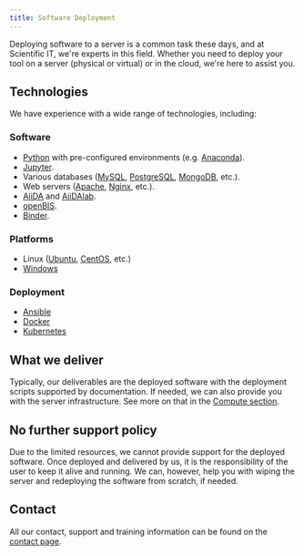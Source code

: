 ```yaml
---
title: Software Deployment
---
```


Deploying software to a server is a common task these days, and at Scientific IT, we're experts in this field.
Whether you need to deploy your tool on a server (physical or virtual) or in the cloud, we're here to assist you.

## Technologies

We have experience with a wide range of technologies, including:

### Software

- [Python](https://www.python.org/) with pre-configured environments (e.g. [Anaconda](https://www.anaconda.com/)).
- [Jupyter](https://jupyter.org/).
- Various databases ([MySQL](https://www.mysql.com/), [PostgreSQL](https://www.postgresql.org/), [MongoDB](https://www.mongodb.com/), etc.).
- Web servers ([Apache](https://apache.org/), [Nginx](https://nginx.org/en/), etc.).
- [AiiDA](https://www.aiida.net/) and [AiiDAlab](https://www.aiidalab.net/).
- [openBIS](./openbis).
- [Binder](https://mybinder.org/).

### Platforms

- Linux ([Ubuntu](https://ubuntu.com/), [CentOS](https://www.centos.org/), etc.)
- [Windows](https://www.microsoft.com/en-us/windows)

### Deployment

- [Ansible](https://www.ansible.com/)
- [Docker](https://www.docker.com/)
- [Kubernetes](https://kubernetes.io/)

## What we deliver

Typically, our deliverables are the deployed software with the deployment scripts supported by documentation.
If needed, we can also provide you with the server infrastructure.
See more on that in the [Compute section](../compute/index.md).

## No further support policy

Due to the limited resources, we cannot provide support for the deployed software.
Once deployed and delivered by us, it is the responsibility of the user to keep it alive and running.
We can, however, help you with wiping the server and redeploying the software from scratch, if needed.

## Contact

All our contact, support and training information can be found on the [contact page](/support).
